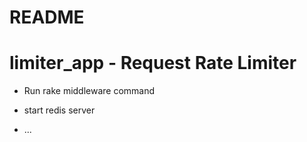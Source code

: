 # README

# limiter_app - Request Rate Limiter

* Run rake middleware command

* start redis server

* ...

